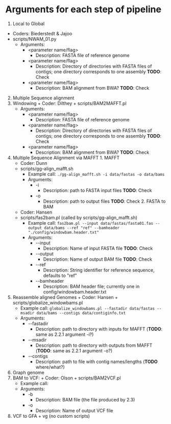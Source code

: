 # Arguments for each step of pipeline

1. Local to Global
  + Coders: Biederstedt & Jajoo
  + scripts/NWAM_01.py
    + Arguments:
      + <parameter name/flag>
        + Description: FASTA file of reference genome
      + <parameter name/flag>
        + Description: Directory of directories with FASTA files of contigs;
        one directory corresponds to one assembly **TODO**: Check
      + <parameter name/flag>
        + Description: BAM alignment from BWA? **TODO**: Check
2. Multiple Sequence alignment
  1. Windowing
    + Coder: Dilthey
    + scripts/BAM2MAFFT.pl
      + Arguments:
        + <parameter name/flag>
          + Description: FASTA file of reference genome
        + <parameter name/flag>
          + Description: Directory of directories with FASTA files of contigs;
          one directory corresponds to one assembly **TODO**: Check
        + <parameter name/flag>
          + Description: BAM alignment from BWA? **TODO**: Check
  2. Multiple Sequence Alignment via MAFFT
    1. MAFFT
      + Coder: Dunn
      + scripts/gg-align_mafft.sh
        + Example call: `./gg-align_mafft.sh -i data/fastas -o data/bams`
        + Arguments:
          + -i
            + Description: path to FASTA input files **TODO**: Check
          + -o
            + Description: path to output files **TODO**: Check
    2. FASTA to BAM
      + Coder: Hansen
      + scripts/fas2bam.pl (called by scripts/gg-align_mafft.sh)
        + Example call: `fas2bam.pl --input data/fastas/fasta01.fas --output
        data/bams --ref "ref" --bamheader "./config/windowbam.header.txt"`
        + Arguments:
          + --input
            + Description: Name of input FASTA file **TODO**: Check
          + --output
            + Description: Name of output BAM file **TODO**: Check
          + --ref
            + Description: String identifier for reference sequence, defaults to
            "ref"
          + --bamheader
            + Description: BAM header file; currently one in
            config/windowbam.header.txt
  3. Reassemble aligned Genomes
    + Coder: Hansen
    + scripts/globalize_windowbams.pl
      + Example call: `globalize_windowbams.pl --fastadir data/fastas --msadir
      data/bams --contigs data/contiginfo.txt`
      + Arguments:
        + --fastadir
          + Description: path to directory with inputs for MAFFT (**TODO**:
            same as 2.2.1 argument -i?)
        + --msadir
          + Description: path to directory with outputs from MAFFT (**TODO**:
            same as 2.2.1 argument -o?)
        + --contigs
          + Description: path to file with contig names/lengths (**TODO**
            where/what?)
3. Graph genome
  1. BAM to VCF:
    + Coder: Olson
    + scripts/BAM2VCF.pl
      + Example call:
      + Arguments:
        + -b
          + Description: BAM file (the file produced by 2.3)
        + -o
          + Description: Name of output VCF file
  2. VCF to GFA
    + vg (no custom scripts)
